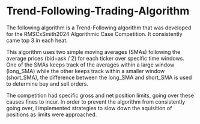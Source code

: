 # Trend-Following-Trading-Algorithm
The following algorithm is a Trend-Following algorithm that was developed for the RMSCxSmith2024 Algorithmic Case Competition. It consistently came top 3 in each heat.

This algorithm uses two simple moving averages (SMAs) following the average prices (bid+ask / 2) for each ticker over specific time windows. One of the SMAs keeps track of the averages within a large window (long_SMA) while the other keeps track within a smaller window (short_SMA), the difference between the long_SMA and short_SMA is used to determine buy and sell orders.

The competition had specific gross and net position limits, going over these causes fines to incur. In order to prevent the algorithm from consistently going over, I implemented strategies to slow down the aquisition of positions as limits were approached.
